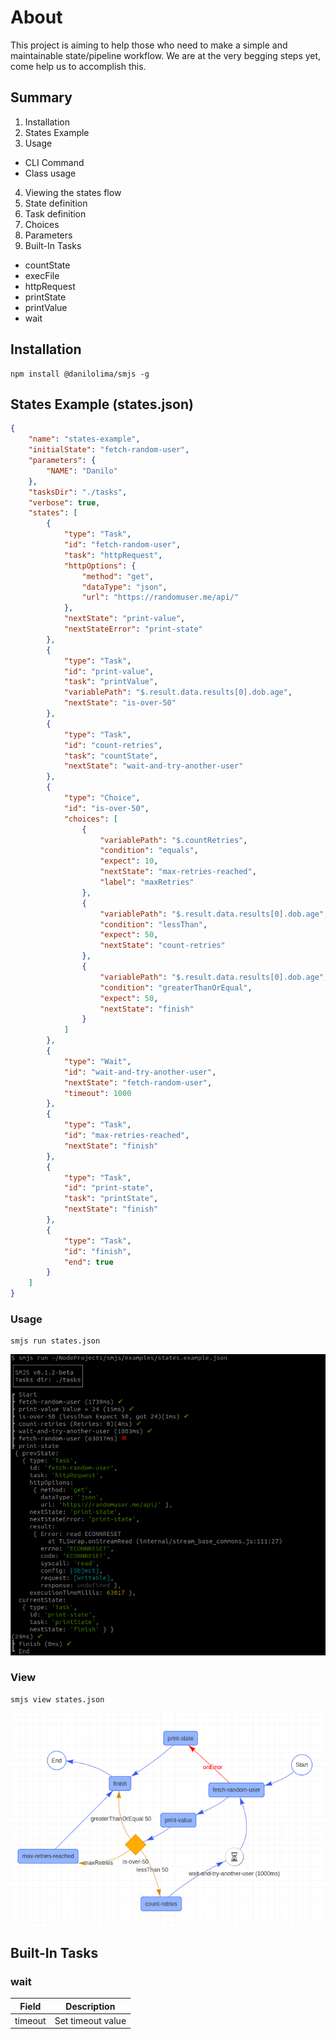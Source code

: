 # About
This project is aiming to help those who need to make a simple and maintainable state/pipeline workflow. We are at the very begging steps yet, come help us to accomplish this.

## Summary
1. Installation
2. States Example
3. Usage
 - CLI Command
 - Class usage
4. Viewing the states flow
5. State definition
6. Task definition
7. Choices
8. Parameters
9. Built-In Tasks
 - countState
 - execFile
 - httpRequest
 - printState
 - printValue
 - wait 

## Installation
```
npm install @danilolima/smjs -g
```

## States Example (states.json)
```json
{
    "name": "states-example",
    "initialState": "fetch-random-user",
    "parameters": {
        "NAME": "Danilo"
    },
    "tasksDir": "./tasks",
    "verbose": true,
    "states": [
        {
            "type": "Task",
            "id": "fetch-random-user",
            "task": "httpRequest",
            "httpOptions": {
                "method": "get",
                "dataType": "json",
                "url": "https://randomuser.me/api/"
            },
            "nextState": "print-value",
            "nextStateError": "print-state"
        },
        {
            "type": "Task",
            "id": "print-value",
            "task": "printValue",
            "variablePath": "$.result.data.results[0].dob.age",
            "nextState": "is-over-50"
        },
        {
            "type": "Task",
            "id": "count-retries",
            "task": "countState",
            "nextState": "wait-and-try-another-user"
        },
        {
            "type": "Choice",
            "id": "is-over-50",
            "choices": [
                {
                    "variablePath": "$.countRetries",
                    "condition": "equals",
                    "expect": 10,
                    "nextState": "max-retries-reached",
                    "label": "maxRetries"
                },
                {
                    "variablePath": "$.result.data.results[0].dob.age",
                    "condition": "lessThan",
                    "expect": 50,
                    "nextState": "count-retries"
                },
                {
                    "variablePath": "$.result.data.results[0].dob.age",
                    "condition": "greaterThanOrEqual",
                    "expect": 50,
                    "nextState": "finish"
                }
            ]
        },
        {
            "type": "Wait",
            "id": "wait-and-try-another-user",
            "nextState": "fetch-random-user",
            "timeout": 1000
        },
        {
            "type": "Task",
            "id": "max-retries-reached",
            "nextState": "finish"
        },
        {
            "type": "Task",
            "id": "print-state",
            "task": "printState",
            "nextState": "finish"
        },
        {
            "type": "Task",
            "id": "finish",
            "end": true
        }
    ]
}
```

### Usage
```
smjs run states.json
```
![ExampleConsole](examples/example-console.png)

### View

```
smjs view states.json
```
![Diagram](examples/example.png)

## Built-In Tasks

### wait
| Field | Description |
|-------|-------------|
|timeout|Set timeout value |
